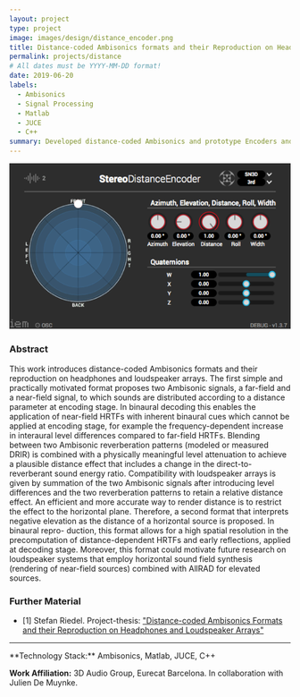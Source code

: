 ```yaml
---
layout: project
type: project
image: images/design/distance_encoder.png
title: Distance-coded Ambisonics formats and their Reproduction on Headphones and Loudspeaker Arrays
permalink: projects/distance
# All dates must be YYYY-MM-DD format!
date: 2019-06-20
labels:
  - Ambisonics
  - Signal Processing
  - Matlab
  - JUCE
  - C++
summary: Developed distance-coded Ambisonics and prototype Encoders and Decoders with Matlab and JUCE/C++.
---
```


<img class="ui fluid bordered image" src="../images/distance/distance_encoder.png">


### Abstract


This work introduces distance-coded Ambisonics formats and their reproduction on headphones and loudspeaker arrays.
The first simple and practically motivated format proposes two Ambisonic signals, a far-field and a near-field signal, to which sounds are distributed according to a distance parameter at encoding stage. In binaural decoding this enables the application of near-field HRTFs with inherent binaural cues which cannot be applied at encoding stage, for example the frequency-dependent increase in interaural level differences compared to far-field HRTFs. Blending between two Ambisonic reverberation patterns (modeled or measured DRIR) is combined with a physically meaningful level attenuation to achieve a plausible distance effect that includes a change in the direct-to-reverberant sound energy ratio. Compatibility with loudspeaker arrays is given by summation of the two Ambisonic signals after introducing level differences and the two reverberation patterns to retain a relative distance effect.
An efficient and more accurate way to render distance is to restrict the effect to the horizontal plane. Therefore, a second format that interprets negative elevation as the distance of a horizontal source is proposed. In binaural repro- duction, this format allows for a high spatial resolution in the precomputation of distance-dependent HRTFs and early reflections, applied at decoding stage. Moreover, this format could motivate future research on loudspeaker systems that employ horizontal sound field synthesis (rendering of near-field sources) combined with AllRAD for elevated sources.

### Further Material
- [1] Stefan Riedel. Project-thesis: <a href="https://drive.google.com/open?id=1otwnnFGl2lz8Vx7_zucjXst-aeqBGTEd">"Distance-coded Ambisonics Formats and their Reproduction on Headphones and Loudspeaker Arrays"</a>


<hr>
**Technology Stack:** Ambisonics, Matlab, JUCE, C++

**Work Affiliation:** 3D Audio Group, Eurecat Barcelona. In collaboration with Julien De Muynke.


